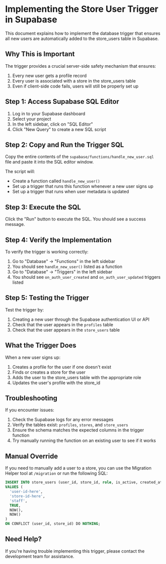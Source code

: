# Implementing the Store User Trigger in Supabase

This document explains how to implement the database trigger that ensures all new users are automatically added to the store_users table in Supabase.

## Why This is Important

The trigger provides a crucial server-side safety mechanism that ensures:

1. Every new user gets a profile record
2. Every user is associated with a store in the store_users table
3. Even if client-side code fails, users will still be properly set up

## Step 1: Access Supabase SQL Editor

1. Log in to your Supabase dashboard
2. Select your project
3. In the left sidebar, click on "SQL Editor"
4. Click "New Query" to create a new SQL script

## Step 2: Copy and Run the Trigger SQL

Copy the entire contents of the `supabase/functions/handle_new_user.sql` file and paste it into the SQL editor window.

The script will:
- Create a function called `handle_new_user()`
- Set up a trigger that runs this function whenever a new user signs up
- Set up a trigger that runs when user metadata is updated

## Step 3: Execute the SQL

Click the "Run" button to execute the SQL. You should see a success message.

## Step 4: Verify the Implementation

To verify the trigger is working correctly:

1. Go to "Database" → "Functions" in the left sidebar
2. You should see `handle_new_user()` listed as a function
3. Go to "Database" → "Triggers" in the left sidebar
4. You should see `on_auth_user_created` and `on_auth_user_updated` triggers listed

## Step 5: Testing the Trigger

Test the trigger by:

1. Creating a new user through the Supabase authentication UI or API
2. Check that the user appears in the `profiles` table
3. Check that the user appears in the `store_users` table

## What the Trigger Does

When a new user signs up:

1. Creates a profile for the user if one doesn't exist
2. Finds or creates a store for the user
3. Adds the user to the store_users table with the appropriate role
4. Updates the user's profile with the store_id

## Troubleshooting

If you encounter issues:

1. Check the Supabase logs for any error messages
2. Verify the tables exist: `profiles`, `stores`, and `store_users`
3. Ensure the schema matches the expected columns in the trigger function
4. Try manually running the function on an existing user to see if it works

## Manual Override

If you need to manually add a user to a store, you can use the Migration Helper tool at `/migration` or run the following SQL:

```sql
INSERT INTO store_users (user_id, store_id, role, is_active, created_at, updated_at)
VALUES (
  'user-id-here',
  'store-id-here',
  'staff',
  TRUE,
  NOW(),
  NOW()
)
ON CONFLICT (user_id, store_id) DO NOTHING;
```

## Need Help?

If you're having trouble implementing this trigger, please contact the development team for assistance.
